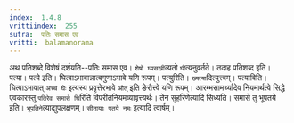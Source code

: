 ```yaml
---
index:  1.4.8
vrittiindex:  255
sutra:  पतिः समास एव
vritti:  balamanorama 
---
```


अथ पतिशब्दे विशेषं दर्शयति--पतिः समास एव। `शेषो घ्यसखी`त्यतो `घी`त्यनुवर्तते। तदाह पतिशब्द इति। पत्या। पत्ये इति। घित्वाऽभावान्नात्वगुणाऽभावे यणि रूपम्। पत्युरिति। `ख्यत्या`दित्युत्त्वम्। पत्याविति। घित्वाऽभावात् `अच्च घेः` इत्यस्य प्रवृत्तेरभावे `औत्` इति ङेरौत्त्वे यणि रूपम्। आरम्भसामर्थ्यादेव नियमार्थत्वे सिद्धे एवकारस्तु `पतिरेव समासे घि`रिति विपरीतनियमव्यावृत्त्यर्थः। तेन सुहरिणेत्यादि सिध्यति। समासे तु भूपतये इति। `भूपतिने`त्याद्युपलक्षणम्। `सीतायाः पतये नमः` इत्यादि त्वार्षम्। 

